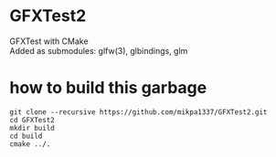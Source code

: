 # GFXTest2
GFXTest with CMake
\
Added as submodules: glfw(3), glbindings, glm
# how to build this garbage
```
git clone --recursive https://github.com/mikpa1337/GFXTest2.git
cd GFXTest2
mkdir build
cd build
cmake ../.
```
